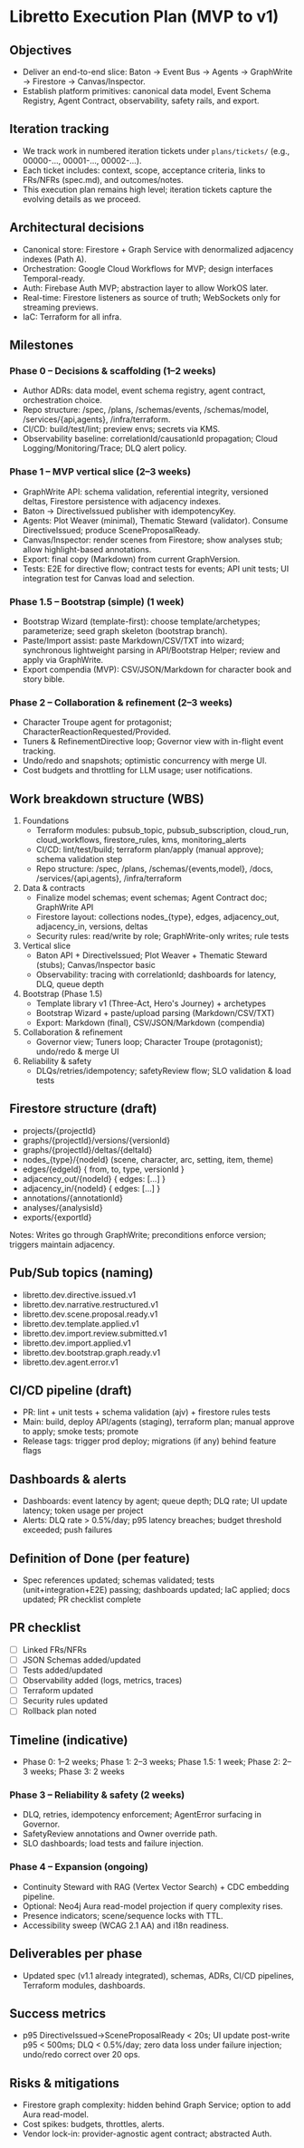 # Libretto Execution Plan (MVP to v1)

## Objectives
- Deliver an end-to-end slice: Baton -> Event Bus -> Agents -> GraphWrite -> Firestore -> Canvas/Inspector.
- Establish platform primitives: canonical data model, Event Schema Registry, Agent Contract, observability, safety rails, and export.

## Iteration tracking
- We track work in numbered iteration tickets under `plans/tickets/` (e.g., 00000-..., 00001-..., 00002-...).
- Each ticket includes: context, scope, acceptance criteria, links to FRs/NFRs (spec.md), and outcomes/notes.
- This execution plan remains high level; iteration tickets capture the evolving details as we proceed.


## Architectural decisions
- Canonical store: Firestore + Graph Service with denormalized adjacency indexes (Path A).
- Orchestration: Google Cloud Workflows for MVP; design interfaces Temporal-ready.
- Auth: Firebase Auth MVP; abstraction layer to allow WorkOS later.
- Real-time: Firestore listeners as source of truth; WebSockets only for streaming previews.
- IaC: Terraform for all infra.

## Milestones

### Phase 0 – Decisions & scaffolding (1–2 weeks)
- Author ADRs: data model, event schema registry, agent contract, orchestration choice.
- Repo structure: /spec, /plans, /schemas/events, /schemas/model, /services/{api,agents}, /infra/terraform.
- CI/CD: build/test/lint; preview envs; secrets via KMS.
- Observability baseline: correlationId/causationId propagation; Cloud Logging/Monitoring/Trace; DLQ alert policy.

### Phase 1 – MVP vertical slice (2–3 weeks)
- GraphWrite API: schema validation, referential integrity, versioned deltas, Firestore persistence with adjacency indexes.
- Baton -> DirectiveIssued publisher with idempotencyKey.
- Agents: Plot Weaver (minimal), Thematic Steward (validator). Consume DirectiveIssued; produce SceneProposalReady.
- Canvas/Inspector: render scenes from Firestore; show analyses stub; allow highlight-based annotations.
- Export: final copy (Markdown) from current GraphVersion.
- Tests: E2E for directive flow; contract tests for events; API unit tests; UI integration test for Canvas load and selection.

### Phase 1.5 – Bootstrap (simple) (1 week)
- Bootstrap Wizard (template-first): choose template/archetypes; parameterize; seed graph skeleton (bootstrap branch).
- Paste/Import assist: paste Markdown/CSV/TXT into wizard; synchronous lightweight parsing in API/Bootstrap Helper; review and apply via GraphWrite.
- Export compendia (MVP): CSV/JSON/Markdown for character book and story bible.

### Phase 2 – Collaboration & refinement (2–3 weeks)
- Character Troupe agent for protagonist; CharacterReactionRequested/Provided.
- Tuners & RefinementDirective loop; Governor view with in-flight event tracking.
- Undo/redo and snapshots; optimistic concurrency with merge UI.
- Cost budgets and throttling for LLM usage; user notifications.


## Work breakdown structure (WBS)

1. Foundations
   - Terraform modules: pubsub_topic, pubsub_subscription, cloud_run, cloud_workflows, firestore_rules, kms, monitoring_alerts
   - CI/CD: lint/test/build; terraform plan/apply (manual approve); schema validation step
   - Repo structure: /spec, /plans, /schemas/{events,model}, /docs, /services/{api,agents}, /infra/terraform
2. Data & contracts
   - Finalize model schemas; event schemas; Agent Contract doc; GraphWrite API
   - Firestore layout: collections nodes_{type}, edges, adjacency_out, adjacency_in, versions, deltas
   - Security rules: read/write by role; GraphWrite-only writes; rule tests
3. Vertical slice
   - Baton API + DirectiveIssued; Plot Weaver + Thematic Steward (stubs); Canvas/Inspector basic
   - Observability: tracing with correlationId; dashboards for latency, DLQ, queue depth
4. Bootstrap (Phase 1.5)
   - Template library v1 (Three-Act, Hero's Journey) + archetypes
   - Bootstrap Wizard + paste/upload parsing (Markdown/CSV/TXT)
   - Export: Markdown (final), CSV/JSON/Markdown (compendia)
5. Collaboration & refinement
   - Governor view; Tuners loop; Character Troupe (protagonist); undo/redo & merge UI
6. Reliability & safety
   - DLQs/retries/idempotency; safetyReview flow; SLO validation & load tests

## Firestore structure (draft)
- projects/{projectId}
- graphs/{projectId}/versions/{versionId}
- graphs/{projectId}/deltas/{deltaId}
- nodes_{type}/{nodeId} (scene, character, arc, setting, item, theme)
- edges/{edgeId} { from, to, type, versionId }
- adjacency_out/{nodeId} { edges: [...] }
- adjacency_in/{nodeId} { edges: [...] }
- annotations/{annotationId}
- analyses/{analysisId}
- exports/{exportId}

Notes: Writes go through GraphWrite; preconditions enforce version; triggers maintain adjacency.

## Pub/Sub topics (naming)
- libretto.dev.directive.issued.v1
- libretto.dev.narrative.restructured.v1
- libretto.dev.scene.proposal.ready.v1
- libretto.dev.template.applied.v1
- libretto.dev.import.review.submitted.v1
- libretto.dev.import.applied.v1
- libretto.dev.bootstrap.graph.ready.v1
- libretto.dev.agent.error.v1

## CI/CD pipeline (draft)
- PR: lint + unit tests + schema validation (ajv) + firestore rules tests
- Main: build, deploy API/agents (staging), terraform plan; manual approve to apply; smoke tests; promote
- Release tags: trigger prod deploy; migrations (if any) behind feature flags

## Dashboards & alerts
- Dashboards: event latency by agent; queue depth; DLQ rate; UI update latency; token usage per project
- Alerts: DLQ rate > 0.5%/day; p95 latency breaches; budget threshold exceeded; push failures

## Definition of Done (per feature)
- Spec references updated; schemas validated; tests (unit+integration+E2E) passing; dashboards updated; IaC applied; docs updated; PR checklist complete

## PR checklist
- [ ] Linked FRs/NFRs
- [ ] JSON Schemas added/updated
- [ ] Tests added/updated
- [ ] Observability added (logs, metrics, traces)
- [ ] Terraform updated
- [ ] Security rules updated
- [ ] Rollback plan noted

## Timeline (indicative)
- Phase 0: 1–2 weeks; Phase 1: 2–3 weeks; Phase 1.5: 1 week; Phase 2: 2–3 weeks; Phase 3: 2 weeks

### Phase 3 – Reliability & safety (2 weeks)
- DLQ, retries, idempotency enforcement; AgentError surfacing in Governor.
- SafetyReview annotations and Owner override path.
- SLO dashboards; load tests and failure injection.

### Phase 4 – Expansion (ongoing)
- Continuity Steward with RAG (Vertex Vector Search) + CDC embedding pipeline.
- Optional: Neo4j Aura read-model projection if query complexity rises.
- Presence indicators; scene/sequence locks with TTL.
- Accessibility sweep (WCAG 2.1 AA) and i18n readiness.

## Deliverables per phase
- Updated spec (v1.1 already integrated), schemas, ADRs, CI/CD pipelines, Terraform modules, dashboards.

## Success metrics
- p95 DirectiveIssued→SceneProposalReady < 20s; UI update post-write p95 < 500ms; DLQ < 0.5%/day; zero data loss under failure injection; undo/redo correct over 20 ops.

## Risks & mitigations
- Firestore graph complexity: hidden behind Graph Service; option to add Aura read-model.
- Cost spikes: budgets, throttles, alerts.
- Vendor lock-in: provider-agnostic agent contract; abstracted Auth.

